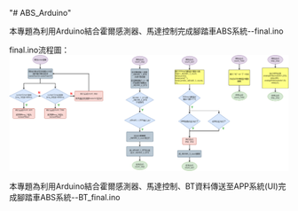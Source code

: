 ﻿"# ABS_Arduino" 

本專題為利用Arduino結合霍爾感測器、馬達控制完成腳踏車ABS系統--final.ino

final.ino流程圖：
![image](https://github.com/junyi1997/ABS_Arduino/blob/master/ABS_%E6%B5%81%E7%A8%8B%E5%9C%96.png)


本專題為利用Arduino結合霍爾感測器、馬達控制、BT資料傳送至APP系統(UI)完成腳踏車ABS系統--BT_final.ino
